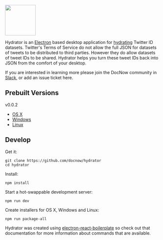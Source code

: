 <img width="100" src="https://raw.githubusercontent.com/docnow/hydrator/master/app/images/app.png"
/> 

Hydrator is an [Electron] based desktop application for [hydrating] Twitter ID
datasets. Twitter's Terms of Service do not allow the full JSON for datasets of
tweets to be distributed to third parties. However they do allow datasets of
tweet IDs to be shared. Hydrator helps you turn these tweet IDs back into JSON
from the comfort of your desktop.

If you are interested in learning more please join the DocNow community in
[Slack], or add an issue ticket here.

## Prebuilt Versions

v0.0.2 

* [OS X]
* [Windows]
* [Linux]

## Develop

Get it:

    git clone https://github.com/docnow/hydrator
    cd hydrator

Install:

    npm install

Start a hot-swappable development server:

    npm run dev

Create installers for OS X, Windows and Linux:

    npm run package-all

Hydrator was created using [electron-react-boilerplate] so check out that
documentation for more information about commands that are available.

[Electron]: http://electron.atom.io/
[Slack]: https://docnowteam.slack.com
[electron-react-boilerplate]: https://github.com/chentsulin/electron-react-boilerplate
[hydrating]: https://medium.com/on-archivy/on-forgetting-e01a2b95272#.lrkof12q5

[OS X]: https://s3.amazonaws.com/docnow-web/Hydrator-0.0.2.dmg
[Windows]: https://s3.amazonaws.com/docnow-web/Hydrator-Setup-0.0.2.exe
[Linux]: https://s3.amazonaws.com/docnow-web/Hydrator_0.0.2_amd64.deb
